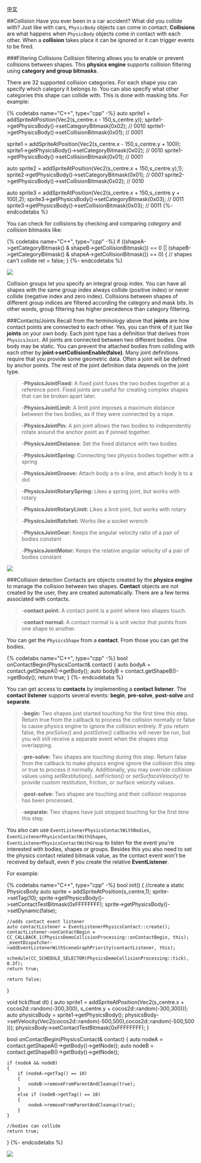 <div class="langs">
  <a href="#" class="btn" onclick="toggleLanguage()">中文</a>
</div>

##Collision
Have you ever been in a car accident? What did you collide with? Just like with
cars, `PhysicBody` objects can come in contact. __Collisions__ are what happens when `PhysicBody` objects come in contact with each other. When a __collision__ takes place it can be ignored or it can trigger events to be fired.

###Filtering Collisions
Collision filtering allows you to enable or prevent collisions between shapes.
This __physics engine__ supports collision filtering using __category and group bitmasks__.

There are 32 supported collision categories. For each shape you can specify which
category it belongs to. You can also specify what other categories this shape can
collide with. This is done with masking bits. For example:

{% codetabs name="C++", type="cpp" -%}
auto sprite1 = addSpriteAtPosition(Vec2(s_centre.x - 150,s_centre.y));
sprite1->getPhysicsBody()->setCategoryBitmask(0x02);    // 0010
sprite1->getPhysicsBody()->setCollisionBitmask(0x01);   // 0001

sprite1 = addSpriteAtPosition(Vec2(s_centre.x - 150,s_centre.y + 100));
sprite1->getPhysicsBody()->setCategoryBitmask(0x02);    // 0010
sprite1->getPhysicsBody()->setCollisionBitmask(0x01);   // 0001

auto sprite2 = addSpriteAtPosition(Vec2(s_centre.x + 150,s_centre.y),1);
sprite2->getPhysicsBody()->setCategoryBitmask(0x01);    // 0001
sprite2->getPhysicsBody()->setCollisionBitmask(0x02);   // 0010

auto sprite3 = addSpriteAtPosition(Vec2(s_centre.x + 150,s_centre.y + 100),2);
sprite3->getPhysicsBody()->setCategoryBitmask(0x03);    // 0011
sprite3->getPhysicsBody()->setCollisionBitmask(0x03);   // 0011
{%- endcodetabs %}

You can check for collisions by checking and comparing _category_ and _collision_ bitmasks like:

{% codetabs name="C++", type="cpp" -%}
if ((shapeA->getCategoryBitmask() & shapeB->getCollisionBitmask()) == 0
   || (shapeB->getCategoryBitmask() & shapeA->getCollisionBitmask()) == 0)
{
   // shapes can't collide
   ret = false;
}
{%- endcodetabs %}

![](physics-img/CollisionFiltering.gif )

Collision groups let you specify an integral group index. You can have all shapes
with the same group index always collide (positive index) or never collide (negative
index and zero index). Collisions between shapes of different group indices are
filtered according the category and mask bits. In other words, group filtering has
higher precedence than category filtering.

###Contacts/Joints
Recall from the terminology above that __joints__ are how contact points are connected
to each other. Yes, you can think of it just like __joints__ on your own body.
Each joint type has a definition that derives from `PhysicsJoint`. All joints are
connected between two different bodies. One body may be static. You can prevent the
attached bodies from colliding with each other by __joint->setCollisionEnable(false)__.
Many joint definitions require that you provide some geometric data. Often a joint
will be defined by anchor points. The rest of the joint definition data depends
on the joint type.

  >-__PhysicsJointFixed:__ A fixed joint fuses the two bodies together at a reference
 point. Fixed joints are useful for creating complex shapes that can be broken
 apart later.

 >-__PhysicsJointLimit:__ A limit joint imposes a maximum distance between the two
 bodies, as if they were connected by a rope.

 >-__PhysicsJointPin:__ A pin joint allows the two bodies to independently rotate
 around the anchor point as if pinned together.

 >-__PhysicsJointDistance__: Set the fixed distance with two bodies

 >-__PhysicsJointSpring:__ Connecting two physics bodies together with a spring

 >-__PhysicsJointGroove:__ Attach body a to a line, and attach body b to a dot

 >-__PhysicsJointRotarySpring:__ Likes a spring joint, but works with rotary

 >-__PhysicsJointRotaryLimit:__ Likes a limit joint, but works with rotary

 >-__PhysicsJointRatchet:__ Works like a socket wrench

 >-__PhysicsJointGear:__ Keeps the angular velocity ratio of a pair of bodies constant

 >-__PhysicsJointMotor:__ Keeps the relative angular velocity of a pair of bodies
 constant

![](physics-img/joints.PNG )

###Collision detection
Contacts are objects created by the __physics engine__ to manage the collision
between two shapes. __Contact__ objects are not created by the user, they are
created automatically. There are a few terms associated with contacts.

 >-__contact point:__ A contact point is a point where two shapes touch.

 >-__contact normal:__ A contact normal is a unit vector that points from one shape to another.

You can get the `PhysicsShape` from a __contact__. From those you can get the bodies.

{% codetabs name="C++", type="cpp" -%}
bool onContactBegin(PhysicsContact& contact)
{
    auto bodyA = contact.getShapeA()->getBody();
    auto bodyB = contact.getShapeB()->getBody();
    return true;
}
{%- endcodetabs %}

You can get access to __contacts__ by implementing a __contact listener__. The __contact
listener__ supports several events: __begin__, __pre-solve__, __post-solve__ and __separate__.

  >-__begin:__ Two shapes just started touching for the first time this step. Return
true from the callback to process the collision normally or false to cause physics
engine to ignore the collision entirely. If you return false, the _preSolve()_ and
_postSolve()_ callbacks will never be run, but you will still receive a separate
event when the shapes stop overlapping.

 >-__pre-solve:__ Two shapes are touching during this step. Return false from the callback
 to make physics engine ignore the collision this step or true to process it normally.
 Additionally, you may override collision values using _setRestitution()_, _setFriction()_
 or _setSurfaceVelocity()_ to provide custom restitution, friction, or surface velocity
 values.

 >-__post-solve:__ Two shapes are touching and their collision response has been
 processed.

 >-__separate:__ Two shapes have just stopped touching for the first time this step.

You also can use `EventListenerPhysicsContactWithBodies`,
`EventListenerPhysicsContactWithShapes`, `EventListenerPhysicsContactWithGroup`
to listen for the event you're interested with bodies, shapes or groups. Besides this you
also need to set the physics contact related bitmask value, as the contact event
won't be received by default, even if you create the relative __EventListener__.

For example:

{% codetabs name="C++", type="cpp" -%}
bool init()
{
    //create a static PhysicsBody
    auto sprite = addSpriteAtPosition(s_centre,1);
    sprite->setTag(10);
    sprite->getPhysicsBody()->setContactTestBitmask(0xFFFFFFFF);
    sprite->getPhysicsBody()->setDynamic(false);

    //adds contact event listener
    auto contactListener = EventListenerPhysicsContact::create();
    contactListener->onContactBegin = CC_CALLBACK_1(PhysicsDemoCollisionProcessing::onContactBegin, this);
    _eventDispatcher->addEventListenerWithSceneGraphPriority(contactListener, this);

    schedule(CC_SCHEDULE_SELECTOR(PhysicsDemoCollisionProcessing::tick), 0.3f);
    return true;

    return false;
}

void tick(float dt)
{
    auto sprite1 = addSpriteAtPosition(Vec2(s_centre.x + cocos2d::random(-300,300),
      s_centre.y + cocos2d::random(-300,300)));
    auto physicsBody = sprite1->getPhysicsBody();
    physicsBody->setVelocity(Vec2(cocos2d::random(-500,500),cocos2d::random(-500,500)));
    physicsBody->setContactTestBitmask(0xFFFFFFFF);
}

bool onContactBegin(PhysicsContact& contact)
{
    auto nodeA = contact.getShapeA()->getBody()->getNode();
    auto nodeB = contact.getShapeB()->getBody()->getNode();

    if (nodeA && nodeB)
    {
        if (nodeA->getTag() == 10)
        {
            nodeB->removeFromParentAndCleanup(true);
        }
        else if (nodeB->getTag() == 10)
        {
            nodeA->removeFromParentAndCleanup(true);
        }
    }

    //bodies can collide
    return true;
}
{%- endcodetabs %}

![](physics-img/CollisionProcessing.gif)
